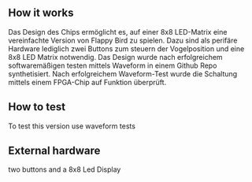 <!---

This file is used to generate your project datasheet. Please fill in the information below and delete any unused
sections.

You can also include images in this folder and reference them in the markdown. Each image must be less than
512 kb in size, and the combined size of all images must be less than 1 MB.
-->

## How it works

Das Design des Chips ermöglicht es, auf einer 8x8
LED-Matrix eine vereinfachte Version von Flappy Bird zu spielen. Dazu sind als perifäre Hardware
lediglich zwei Buttons zum steuern der Vogelposition und eine 8x8 LED Matrix notwendig.
Das Design wurde nach erfolgreichem softwaremäßigen testen mittels Waveform in einem Github
Repo synthetisiert.
Nach erfolgreichem Waveform-Test wurde die Schaltung mittels einem FPGA-Chip auf Funktion
überprüft.

## How to test

To test this version use waveform tests

## External hardware

two buttons and a 8x8 Led Display
